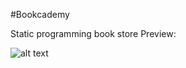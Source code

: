 #Bookcademy

Static programming book store
Preview:

![alt text](https://drive.google.com/uc?export=download&id=1qp_bUiLrhUSq0LcoB_7BRe8wspqOP3ew)
